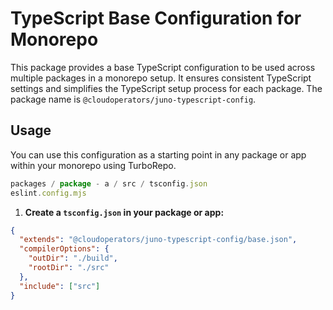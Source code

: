 # TypeScript Base Configuration for Monorepo

This package provides a base TypeScript configuration to be used across multiple packages in a monorepo setup. It ensures consistent TypeScript settings and simplifies the TypeScript setup process for each package. The package name is `@cloudoperators/juno-typescript-config`.

## Usage

You can use this configuration as a starting point in any package or app within your monorepo using TurboRepo.

```javascript
packages / package - a / src / tsconfig.json
eslint.config.mjs
```

1. **Create a `tsconfig.json` in your package or app:**

```json
{
  "extends": "@cloudoperators/juno-typescript-config/base.json",
  "compilerOptions": {
    "outDir": "./build",
    "rootDir": "./src"
  },
  "include": ["src"]
}
```
